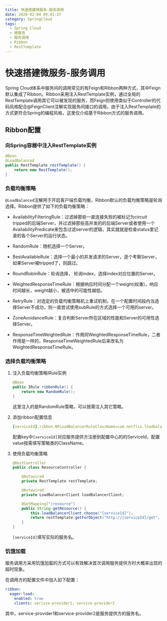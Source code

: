 ```yaml
---
title: 快速搭建微服务-服务调用
date: 2020-02-04 09:41:37
category: SpringCloud
tags: 
  - Spring Cloud
  - 微服务
  - 服务调用
  - Ribbon
  - RestTemplate
---
```


# 快速搭建微服务-服务调用

Spring Cloud体系中服务间的调用常见的有Feign和Ribbon两种方式，其中Feign默认集成了Ribbon。Ribbon采用注入RestTemplate实例，通过全局的RestTemplate调用其它可以被发现的服务，而Feign则使用类似于Controller的代码风格配合@FeignClient注解实现服务间接口的调用。由于注入RestTemplate的方式更符合Spring的编程风格，这里仅介绍基于Ribbon方式的服务调用。

<!-- more -->

## Ribbon配置

### 向Spring容器中注入RestTemplate实例

```Java
@Bean
@LoadBalanced
public RestTemplate restTemplate() {
    return new RestTemplate();
}
```

### 负载均衡策略

`@LoadBalanced`注解用于开启客户端负载均衡，Ribbon默认的负载均衡策略是轮询选择。Ribbon提供了如下的负载均衡策略：

- AvailabilityFilteringRule：过滤掉那些一直连接失败的被标记为circuit tripped的后端Server，并过滤掉那些高并发的的后端Server或者使用一个AvailabilityPredicate来包含过滤server的逻辑，其实就就是检查status里记录的各个Server的运行状态。

- RandomRule：随机选择一个Server。

- BestAvailableRule：选择一个最小的并发请求的Server，逐个考察Server，如果Server被tripped了，则跳过。

- RoundRobinRule：轮询选择， 轮询index，选择index对应位置的Server。

- WeightedResponseTimeRule：根据响应时间分配一个weight(权重)，响应时间越长，weight越小，被选中的可能性越低。

- RetryRule：对选定的负载均衡策略机上重试机制，在一个配置时间段内当选择Server不成功，则一直尝试使用subRule的方式选择一个可用的server。

- ZoneAvoidanceRule：复合判断Server所在区域的性能和Server的可用性选择Server。

- ResponseTimeWeightedRule：作用同WeightedResponseTimeRule，二者作用是一样的，ResponseTimeWeightedRule后来改名为WeightedResponseTimeRule。

### 选择负载均衡策略

1. 注入负载均衡策略IRule实例

    ```Java
    @Bean
    public IRule ribbonRule() {
        return new RandomRule();
    }
    ```

    这里注入的是RandomRule策略，可以按需注入其它策略。

1. 添加ribbon配置信息

    ```yaml
    [serviceId].ribbon.NFLoadBalancerRuleClassName=com.netflix.loadbalancer.RandomRule
    ```

    配置key中`[serviceId]`对应服务提供方注册到配置中心的的ServiceId，配置value按需填写策略类的ClassName。

1. 使用负载均衡策略

    ```Java
    @RestController
    public class ResourceController {

        @Autowired
        private RestTemplate restTemplate;

        @Autowired
        private LoadBalancerClient loadBalancerClient;

        @GetMapping("/resource")
        public String getResource() {
            this.loadBalancerClient.choose("[serviceId]");
            return restTemplate.getForObject("http://[serviceId]/get", String.class);
        }
    }
    ```

    `[serviceId]`填写实际的服务名。

### 饥饿加载

服务调用方采用饥饿加载的方式可以有效解决首次调用服务提供方时大概率出现的超时现象。

在调用方的配置文件中加入如下配置：

```yaml
ribbon:
  eager-load:
    enabled: true
    clients: serivce-provider1, service-provider2
```

其中，service-provider1和service-provider2是服务提供方的服务名。